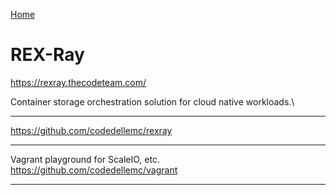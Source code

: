 [Home](Readme.md)
# REX-Ray

https://rexray.thecodeteam.com/

Container storage orchestration solution for cloud native workloads.\

---

https://github.com/codedellemc/rexray

---

Vagrant playground for ScaleIO, etc.
https://github.com/codedellemc/vagrant

---
